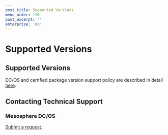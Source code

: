 ```yaml
---
post_title: Supported Versions
menu_order: 110
post_excerpt: ""
enterprise: 'no'
---
```


# Supported Versions


## Supported Versions

DC/OS and certified package version support policy are described in detail [here](https://docs.mesosphere.com/version-policy/).

## Contacting Technical Support

### Mesosphere DC/OS
[Submit a request](https://support.mesosphere.com/hc/en-us/requests/new).
